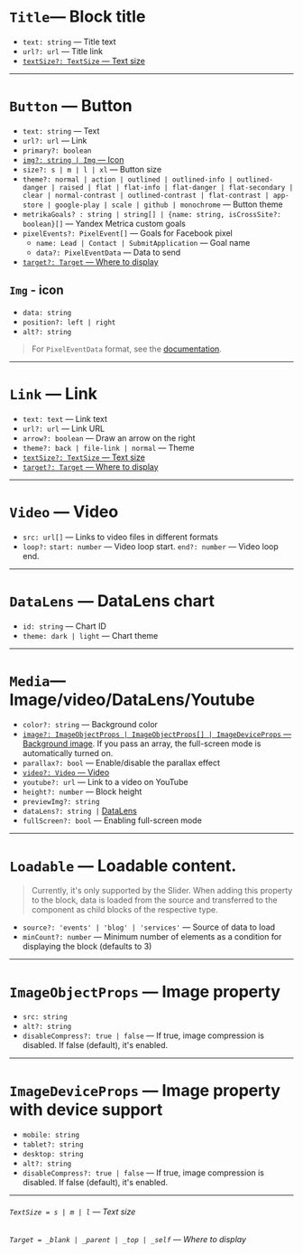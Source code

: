 # `Title`— Block title

- `text: string` — Title text
- `url?: url` — Title link
- [`textSize?: TextSize` — Text size](#TextSize)

---

# `Button` — Button

- `text: string` — Text
- `url?: url` — Link
- `primary?: boolean`
- [`img?: string | Img` — Icon](#img---icon)
- `size?: s | m | l | xl` — Button size
- `theme?: normal | action | outlined | outlined-info | outlined-danger | raised | flat | flat-info | flat-danger | flat-secondary | clear | normal-contrast | outlined-contrast | flat-contrast | app-store | google-play | scale | github | monochrome` — Button theme
- `metrikaGoals? : string | string[] | {name: string, isCrossSite?: boolean}[]` — Yandex Metrica custom goals
- `pixelEvents?: PixelEvent[]` — Goals for Facebook pixel
  - `name: Lead | Contact | SubmitApplication` — Goal name
  - `data?: PixelEventData` — Data to send
- [`target?: Target` — Where to display](#Target)

## `Img` - icon

- `data: string`
- `position?: left | right`
- `alt?: string`

> For `PixelEventData` format, see the [documentation](https://developers.facebook.com/docs/facebook-pixel/reference#standard-events).

---

# `Link` — Link

- `text: text` — Link text
- `url?: url` — Link URL
- `arrow?: boolean` — Draw an arrow on the right
- `theme?: back | file-link | normal` — Theme
- [`textSize?: TextSize` — Text size](#TextSize)
- [`target?: Target` — Where to display](#Target)

---

# <a name="Video">`Video` — Video</a>

- `src: url[]` — Links to video files in different formats
- `loop?:` `start: number` — Video loop start. `end?: number` — Video loop end.

---

# <a name="DataLens">`DataLens` — DataLens chart</a>

- `id: string` — Chart ID
- `theme: dark | light` — Chart theme

---

# `Media`— Image/video/DataLens/Youtube

- `color?: string` — Background color
- [`image?: ImageObjectProps | ImageObjectProps[] | ImageDeviceProps` — Background image](#ImageObjectProps). If you pass an array, the full-screen mode is automatically turned on.
- `parallax?: bool` — Enable/disable the parallax effect
- [`video?: Video` — Video](#Video)
- `youtube?: url` — Link to a video on YouTube
- `height?: number` — Block height
- `previewImg?: string`
- `dataLens?: string |` [DataLens](#DataLens)
- `fullScreen?: bool` — Enabling full-screen mode

---

# `Loadable` — Loadable content.

> Currently, it's only supported by the Slider. When adding this property to the block, data is loaded from the source and transferred to the component as child blocks of the respective type.

- `source?: 'events' | 'blog' | 'services'` — Source of data to load
- `minCount?: number` — Minimum number of elements as a condition for displaying the block (defaults to 3)

---

# <a name="ImageObjectProps">`ImageObjectProps` — Image property</a>

- `src: string`
- `alt?: string`
- `disableCompress?: true | false` — If true, image compression is disabled. If false (default), it's enabled.

---

# <a name="ImageDeviceProps">`ImageDeviceProps` — Image property with device support</a>

- `mobile: string`
- `tablet?: string`
- `desktop: string`
- `alt?: string`
- `disableCompress?: true | false` — If true, image compression is disabled. If false (default), it's enabled.

---

###### <a name="TextSize">`TextSize = s | m | l` — Text size</a>

###### <a name="Target">`Target = _blank | _parent | _top | _self` — Where to display</a>
